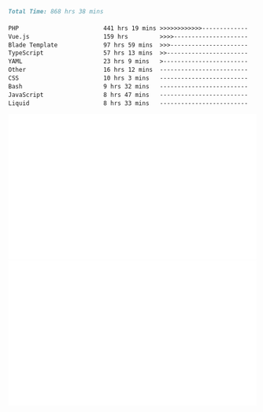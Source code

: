 <!--START_SECTION:waka-->

```markdown
Total Time: 868 hrs 38 mins

PHP                        441 hrs 19 mins >>>>>>>>>>>>-------------   49.88 %
Vue.js                     159 hrs         >>>>---------------------   17.97 %
Blade Template             97 hrs 59 mins  >>>----------------------   11.07 %
TypeScript                 57 hrs 13 mins  >>-----------------------   06.47 %
YAML                       23 hrs 9 mins   >------------------------   02.62 %
Other                      16 hrs 12 mins  -------------------------   01.83 %
CSS                        10 hrs 3 mins   -------------------------   01.14 %
Bash                       9 hrs 32 mins   -------------------------   01.08 %
JavaScript                 8 hrs 47 mins   -------------------------   00.99 %
Liquid                     8 hrs 33 mins   -------------------------   00.97 %
```

<!--END_SECTION:waka-->
<p align="center">
    <img src="https://raw.githubusercontent.com/rjp2525/rjp2525/output/generated/overview.svg">
    <img src="https://raw.githubusercontent.com/rjp2525/rjp2525/output/generated/languages.svg">
</p>
